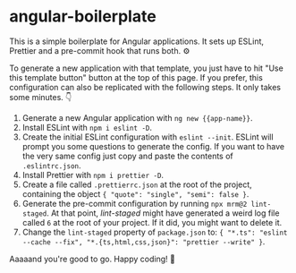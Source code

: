 # angular-boilerplate

This is a simple boilerplate for Angular applications. It sets up ESLint, Prettier and a pre-commit hook that runs both. ⚙️

To generate a new application with that template, you just have to hit "Use this template button" button at the top of this page. If you prefer, this configuration can also be replicated with the following steps. It only takes some minutes. 👇

1. Generate a new Angular application with `ng new {{app-name}}`.
2. Install ESLint with `npm i eslint -D`.
3. Create the initial ESLint configuration with `eslint --init`. ESLint will prompt you some questions to generate the config. If you want to have the very same config just copy and paste the contents of `.eslintrc.json`.
4. Install Prettier with `npm i prettier -D`.
5. Create a file called `.prettierrc.json` at the root of the project, containing the object `{ "quote": "single", "semi": false }`.
6. Generate the pre-commit configuration by running `npx mrm@2 lint-staged`. At that point, _lint-staged_ might have generated a weird log file called `6` at the root of your project. If it did, you might want to delete it.
7. Change the `lint-staged` property of `package.json` to: `{ "*.ts": "eslint --cache --fix", "*.{ts,html,css,json}": "prettier --write" }`.

Aaaaand you're good to go. Happy coding! 🥰
